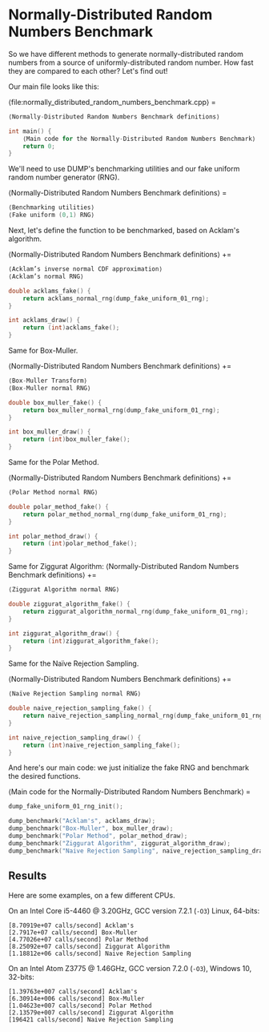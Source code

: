 # Normally-Distributed Random Numbers Benchmark

So we have different methods to generate normally-distributed random numbers from a source of uniformly-distributed random number. How fast they are compared to each other? Let's find out!

Our main file looks like this:

⟨file:normally_distributed_random_numbers_benchmark.cpp⟩ =
```C++
⟨Normally-Distributed Random Numbers Benchmark definitions⟩

int main() {
    ⟨Main code for the Normally-Distributed Random Numbers Benchmark⟩
    return 0;
}
```

We'll need to use DUMP's benchmarking utilities and our fake uniform random number generator (RNG).

⟨Normally-Distributed Random Numbers Benchmark definitions⟩ =
```C++
⟨Benchmarking utilities⟩
⟨Fake uniform (0,1) RNG⟩
```

Next, let's define the function to be benchmarked, based on Acklam's algorithm.

⟨Normally-Distributed Random Numbers Benchmark definitions⟩ +=
```C++
⟨Acklam’s inverse normal CDF approximation⟩
⟨Acklam’s normal RNG⟩

double acklams_fake() {
    return acklams_normal_rng(dump_fake_uniform_01_rng);
}

int acklams_draw() {
    return (int)acklams_fake();
}
```

Same for Box-Muller.

⟨Normally-Distributed Random Numbers Benchmark definitions⟩ +=
```C++
⟨Box-Muller Transform⟩
⟨Box-Muller normal RNG⟩

double box_muller_fake() {
    return box_muller_normal_rng(dump_fake_uniform_01_rng);
}

int box_muller_draw() {
    return (int)box_muller_fake();
}
```

Same for the Polar Method.

⟨Normally-Distributed Random Numbers Benchmark definitions⟩ +=
```C++
⟨Polar Method normal RNG⟩

double polar_method_fake() {
    return polar_method_normal_rng(dump_fake_uniform_01_rng);
}

int polar_method_draw() {
    return (int)polar_method_fake();
}
```

Same for Ziggurat Algorithm:
⟨Normally-Distributed Random Numbers Benchmark definitions⟩ +=
```C++
⟨Ziggurat Algorithm normal RNG⟩

double ziggurat_algorithm_fake() {
    return ziggurat_algorithm_normal_rng(dump_fake_uniform_01_rng);
}

int ziggurat_algorithm_draw() {
    return (int)ziggurat_algorithm_fake();
}
```

Same for the Naïve Rejection Sampling.

⟨Normally-Distributed Random Numbers Benchmark definitions⟩ +=
```C++
⟨Naïve Rejection Sampling normal RNG⟩

double naive_rejection_sampling_fake() {
    return naive_rejection_sampling_normal_rng(dump_fake_uniform_01_rng);
}

int naive_rejection_sampling_draw() {
    return (int)naive_rejection_sampling_fake();
}
```


And here's our main code: we just initialize the fake RNG and benchmark the desired functions.

⟨Main code for the Normally-Distributed Random Numbers Benchmark⟩ =
```C++
dump_fake_uniform_01_rng_init();

dump_benchmark("Acklam's", acklams_draw);
dump_benchmark("Box-Muller", box_muller_draw);
dump_benchmark("Polar Method", polar_method_draw);
dump_benchmark("Ziggurat Algorithm", ziggurat_algorithm_draw);
dump_benchmark("Naive Rejection Sampling", naive_rejection_sampling_draw);
```

## Results

Here are some examples, on a few different CPUs.

On an Intel Core i5-4460 @ 3.20GHz, GCC version 7.2.1 (`-O3`) Linux, 64-bits:

```
[8.70919e+07 calls/second] Acklam's
[2.7917e+07 calls/second] Box-Muller
[4.77026e+07 calls/second] Polar Method
[8.25092e+07 calls/second] Ziggurat Algorithm
[1.18812e+06 calls/second] Naive Rejection Sampling

```

On an Intel Atom Z3775 @ 1.46GHz, GCC version 7.2.0 (`-O3`), Windows 10, 32-bits:

```
[1.39763e+007 calls/second] Acklam's
[6.30914e+006 calls/second] Box-Muller
[1.04623e+007 calls/second] Polar Method
[2.13579e+007 calls/second] Ziggurat Algorithm
[196421 calls/second] Naive Rejection Sampling
```
